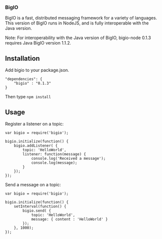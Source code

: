 ### BigIO

BigIO is a fast, distributed messaging framework for a variety of languages. 
This version of BigIO runs in NodeJS, and is fully interoperable with the
Java version.

Note: For interoperability with the Java version of BigIO, bigio-node 0.1.3 
requires Java BigIO version 1.1.2.

## Installation
Add bigio to your package.json.

```
"dependencies": {
    "bigio" : "0.1.3"
}
```

Then type ```npm install```

## Usage

Register a listener on a topic:

```
var bigio = require('bigio');

bigio.initialize(function() {
    bigio.addListener( {
        topic: 'HelloWorld',
        listener: function(message) {
            console.log('Received a message');
            console.log(message);
        }
    });
});
```

Send a message on a topic:

```
var bigio = require('bigio');

bigio.initialize(function() {
    setInterval(function() {
        bigio.send( {
            topic: 'HelloWorld',
            message: { content : 'HelloWorld' }
        });
    }, 1000);
});
```

